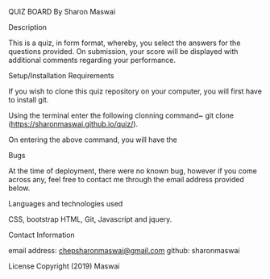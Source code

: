 QUIZ BOARD
By Sharon Maswai

Description

This is a quiz, in form format, whereby, you select the answers for the questions provided. On submission, your score will be displayed with additional comments regarding your performance.

Setup/Installation Requirements

If you wish to clone this quiz repository on your computer, you will first have to install git.

Using the terminal enter the following clonning command~ git clone (https://sharonmaswai.github.io/quiz/).

On entering the above command, you will have the



Bugs

At the time of deployment, there were no known bug, however if you come across any, feel free to contact me through the email address provided below.


Languages and technologies used

CSS, bootstrap HTML, Git, Javascript and jquery.

Contact Information

email address: chepsharonmaswai@gmail.com github: sharonmaswai

License
Copyright (2019) Maswai
